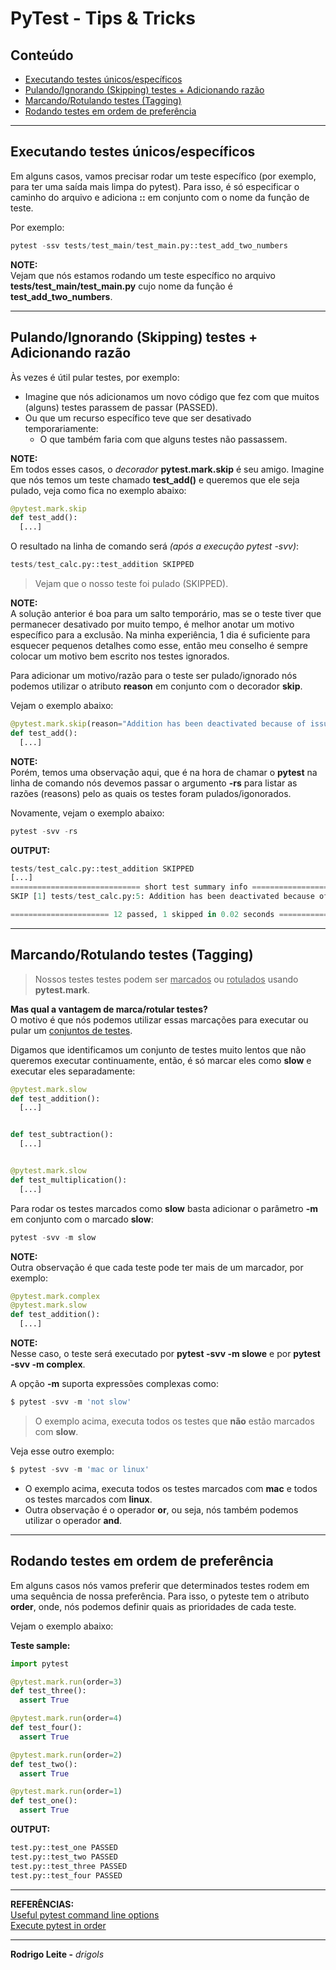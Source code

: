 # PyTest - Tips & Tricks

## Conteúdo

 - [Executando testes únicos/específicos](#specific-test)
 - [Pulando/Ignorando (Skipping) testes + Adicionando razão](#skipping-test)
 - [Marcando/Rotulando testes (Tagging)](#tagging)
 - [Rodando testes em ordem de preferência](#order)

---

<div id="specific-test"></div>

## Executando testes únicos/específicos

Em alguns casos, vamos precisar rodar um teste específico (por exemplo, para ter uma saída mais limpa do pytest). Para isso, é só especificar o caminho do arquivo e adiciona **::** em conjunto com o nome da função de teste.

Por exemplo:

```python
pytest -ssv tests/test_main/test_main.py::test_add_two_numbers
```

**NOTE:**  
Vejam que nós estamos rodando um teste específico no arquivo **tests/test_main/test_main.py** cujo nome da função é **test_add_two_numbers**.

---

<div id="skipping-test"></div>

## Pulando/Ignorando (Skipping) testes + Adicionando razão

Às vezes é útil pular testes, por exemplo:

 - Imagine que nós adicionamos um novo código que fez com que muitos (alguns) testes parassem de passar (PASSED).
 - Ou que um recurso específico teve que ser desativado temporariamente:
   - O que também faria com que alguns testes não passassem.

**NOTE:**  
Em todos esses casos, o *decorador* **pytest.mark.skip** é seu amigo. Imagine que nós temos um teste chamado **test_add()** e queremos que ele seja pulado, veja como fica no exemplo abaixo:


```python
@pytest.mark.skip
def test_add():
  [...]
```

O resultado na linha de comando será *(após a execução pytest -svv)*:

```python
tests/test_calc.py::test_addition SKIPPED
```

> Vejam que o nosso teste foi pulado (SKIPPED).

**NOTE:**  
A solução anterior é boa para um salto temporário, mas se o teste tiver que permanecer desativado por muito tempo, é melhor anotar um motivo específico para a exclusão. Na minha experiência, 1 dia é suficiente para esquecer pequenos detalhes como esse, então meu conselho é sempre colocar um motivo bem escrito nos testes ignorados.

Para adicionar um motivo/razão para o teste ser pulado/ignorado nós podemos utilizar o atributo **reason** em conjunto com o decorador **skip**.

Vejam o exemplo abaixo:

```python
@pytest.mark.skip(reason="Addition has been deactivated because of issue #123")
def test_add():
  [...]
```

**NOTE:**  
Porém, temos uma observação aqui, que é na hora de chamar o **pytest** na linha de comando nós devemos passar o argumento **-rs** para listar as razões (reasons) pelo as quais os testes foram pulados/igonorados.

Novamente, vejam o exemplo abaixo:

```python
pytest -svv -rs
```

**OUTPUT:**  
```python
tests/test_calc.py::test_addition SKIPPED
[...]
============================= short test summary info =============================
SKIP [1] tests/test_calc.py:5: Addition has been deactivated because of issue #123

====================== 12 passed, 1 skipped in 0.02 seconds =======================
```

---

<div id="tagging"></div>

## Marcando/Rotulando testes (Tagging)

> Nossos testes testes podem ser <u>marcados</u> ou <u>rotulados</u> usando **pytest.mark**.

**Mas qual a vantagem de marca/rotular testes?**  
O motivo é que nós podemos utilizar essas marcações para executar ou pular um <u>conjuntos de testes</u>.

Digamos que identificamos um conjunto de testes muito lentos que não queremos executar continuamente, então, é só marcar eles como **slow** e executar eles separadamente:

```python
@pytest.mark.slow
def test_addition():
  [...]


def test_subtraction():
  [...]


@pytest.mark.slow
def test_multiplication():
  [...]
```

Para rodar os testes marcados como **slow** basta adicionar o parâmetro **-m** em conjunto com o marcado **slow**:

```python
pytest -svv -m slow
```

**NOTE:**  
Outra observação é que cada teste pode ter mais de um marcador, por exemplo:

```python
@pytest.mark.complex
@pytest.mark.slow
def test_addition():
  [...]
```

**NOTE:**  
Nesse caso, o teste será executado por **pytest -svv -m slowe** e por **pytest -svv -m complex**.

A opção **-m** suporta expressões complexas como:

```python
$ pytest -svv -m 'not slow'
```

> O exemplo acima, executa todos os testes que **não** estão marcados com **slow**.

Veja esse outro exemplo:

```python
$ pytest -svv -m 'mac or linux'
```

 - O exemplo acima, executa todos os testes marcados com **mac** e todos os testes marcados com **linux**.
 - Outra observação é o operador **or**, ou seja, nós também podemos utilizar o operador **and**.

---

<div id="order"></div>

## Rodando testes em ordem de preferência

Em alguns casos nós vamos preferir que determinados testes rodem em uma sequência de nossa preferência. Para isso, o pyteste tem o atributo **order**, onde, nós podemos definir quais as prioridades de cada teste.

Vejam o exemplo abaixo:

**Teste sample:**  
```python
import pytest

@pytest.mark.run(order=3)
def test_three():
  assert True

@pytest.mark.run(order=4)
def test_four():
  assert True

@pytest.mark.run(order=2)
def test_two():
  assert True

@pytest.mark.run(order=1)
def test_one():
  assert True
```

**OUTPUT:**  
```python
test.py::test_one PASSED
test.py::test_two PASSED
test.py::test_three PASSED
test.py::test_four PASSED
```

---

**REFERÊNCIAS:**  
[Useful pytest command line options](https://www.thedigitalcatonline.com/blog/2018/07/05/useful-pytest-command-line-options/)  
[Execute pytest in order](https://stackoverflow.com/questions/34504929/execute-pytest-in-order)

---

**Rodrigo Leite -** *drigols*
